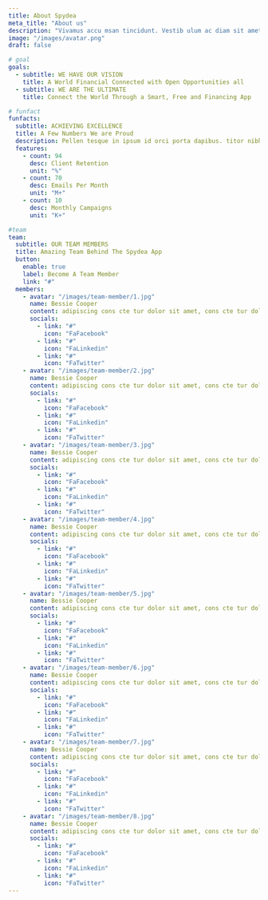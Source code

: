 ```yaml
---
title: About Spydea
meta_title: "About us"
description: "Vivamus accu msan tincidunt. Vestib ulum ac diam sit amet quam vehicula elementum sed suscipit tortor eget felis porttitor volut"
image: "/images/avatar.png"
draft: false

# goal
goals:
  - subtitle: WE HAVE OUR VISION
    title: A World Financial Connected with Open Opportunities all
  - subtitle: WE ARE THE ULTIMATE
    title: Connect the World Through a Smart, Free and Financing App

# funfact
funfacts:
  subtitle: ACHIEVING EXCELLENCE
  title: A Few Numbers We are Proud
  description: Pellen tesque in ipsum id orci porta dapibus. titor nibh. Vivamus accumsan tincidunt. Vestibulum ac diam sit amet quam vehicula elementum
  features:
    - count: 94
      desc: Client Retention
      unit: "%"
    - count: 70
      desc: Emails Per Month
      unit: "M+"
    - count: 10
      desc: Monthly Campaigns
      unit: "K+"

#team
team:
  subtitle: OUR TEAM MEMBERS
  title: Amazing Team Behind The Spydea App
  button:
    enable: true
    label: Become A Team Member
    link: "#"
  members:
    - avatar: "/images/team-member/1.jpg"
      name: Bessie Cooper
      content: adipiscing cons cte tur dolor sit amet, cons cte tur dolorili
      socials:
        - link: "#"
          icon: "FaFacebook"
        - link: "#"
          icon: "FaLinkedin"
        - link: "#"
          icon: "FaTwitter"
    - avatar: "/images/team-member/2.jpg"
      name: Bessie Cooper
      content: adipiscing cons cte tur dolor sit amet, cons cte tur dolorili
      socials:
        - link: "#"
          icon: "FaFacebook"
        - link: "#"
          icon: "FaLinkedin"
        - link: "#"
          icon: "FaTwitter"
    - avatar: "/images/team-member/3.jpg"
      name: Bessie Cooper
      content: adipiscing cons cte tur dolor sit amet, cons cte tur dolorili
      socials:
        - link: "#"
          icon: "FaFacebook"
        - link: "#"
          icon: "FaLinkedin"
        - link: "#"
          icon: "FaTwitter"
    - avatar: "/images/team-member/4.jpg"
      name: Bessie Cooper
      content: adipiscing cons cte tur dolor sit amet, cons cte tur dolorili
      socials:
        - link: "#"
          icon: "FaFacebook"
        - link: "#"
          icon: "FaLinkedin"
        - link: "#"
          icon: "FaTwitter"
    - avatar: "/images/team-member/5.jpg"
      name: Bessie Cooper
      content: adipiscing cons cte tur dolor sit amet, cons cte tur dolorili
      socials:
        - link: "#"
          icon: "FaFacebook"
        - link: "#"
          icon: "FaLinkedin"
        - link: "#"
          icon: "FaTwitter"
    - avatar: "/images/team-member/6.jpg"
      name: Bessie Cooper
      content: adipiscing cons cte tur dolor sit amet, cons cte tur dolorili
      socials:
        - link: "#"
          icon: "FaFacebook"
        - link: "#"
          icon: "FaLinkedin"
        - link: "#"
          icon: "FaTwitter"
    - avatar: "/images/team-member/7.jpg"
      name: Bessie Cooper
      content: adipiscing cons cte tur dolor sit amet, cons cte tur dolorili
      socials:
        - link: "#"
          icon: "FaFacebook"
        - link: "#"
          icon: "FaLinkedin"
        - link: "#"
          icon: "FaTwitter"
    - avatar: "/images/team-member/8.jpg"
      name: Bessie Cooper
      content: adipiscing cons cte tur dolor sit amet, cons cte tur dolorili
      socials:
        - link: "#"
          icon: "FaFacebook"
        - link: "#"
          icon: "FaLinkedin"
        - link: "#"
          icon: "FaTwitter"
---
```

